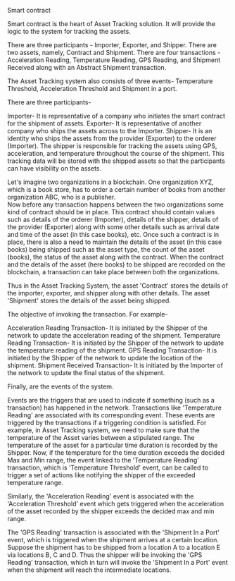 Smart contract

Smart contract is the heart of Asset Tracking solution. 
It will provide the logic to the system for tracking the assets. 

There are three participants - Importer, Exporter, and Shipper. 
There are two assets, namely, Contract and Shipment. 
There are four transactions -  Acceleration Reading, Temperature Reading, GPS Reading, 
and Shipment Received along with an Abstract Shipment transaction.

The Asset Tracking system also consists of 
three events- Temperature Threshold, Acceleration Threshold and Shipment in a port. 



There are three participants-

Importer- It is representative of a company who initiates the smart contract for the shipment of assets.
Exporter- It is representative of another company who ships the assets across to the Importer.
Shipper- It is an identity who ships the assets from the provider (Exporter) to the orderer (Importer). 
The shipper is responsible for tracking the assets using GPS, acceleration, and temperature 
throughout the course of the shipment. This tracking data will be stored with the shipped assets so 
that the participants can have visibility on the assets.


Let's imagine two organizations in a blockchain. One organization XYZ, which is a book store, 
has to order a certain number of books from another organization ABC, who is a publisher.  
Now before any transaction happens between the two organizations some kind of contract should be in place. 
This contract should contain values such as details of the orderer (Importer), details of the shipper, 
details of the provider (Exporter) along with some other details such as arrival date and time of the asset 
(in this case books), etc. Once such a contract is in place, there is also a need to maintain the details 
of the asset (in this case books) being shipped such as the asset type, the count of the asset (books), 
the status of the asset along with the contract. When the contract and the details of the asset (here books) 
to be shipped are recorded on the blockchain, a transaction can take place between both the organizations.


Thus in the Asset Tracking System, the asset 'Contract' stores the details of the importer, exporter, and 
shipper along with other details. The asset 'Shipment' stores the details of the asset being shipped.




The objective of invoking the transaction. For example-

Acceleration Reading Transaction- It is initiated by the Shipper of the network to update the acceleration reading of the shipment.
Temperature Reading Transaction- It is initiated by the Shipper of the network to update the temperature reading of the shipment.
GPS Reading Transaction- It is initiated by the Shipper of the network to update the location of the shipment.
Shipment Received Transaction- It is initiated by the Importer of the network to update the final status of the shipment.



Finally, are the events of the system.

Events are the triggers that are used to indicate if something (such as a transaction) has happened in the network. 
Transactions like 'Temperature Reading' are associated with its corresponding event. 
These events are triggered by the transactions if a triggering condition is satisfied. 
For example, in Asset Tracking system, we need to make sure that the temperature of the Asset varies between 
a stipulated range. The temperature of the asset for a particular time duration is recorded by the Shipper.
Now, if the temperature for the time duration exceeds the decided Max and Min range, the event linked 
to the 'Temperature Reading' transaction, which is 'Temperature Threshold' event, 
can be called to trigger a set of actions like notifying the shipper of the exceeded temperature range.


Similarly, the 'Acceleration Reading' event is associated with the 'Acceleration Threshold' event 
which gets triggered when the acceleration of the asset recorded by the shipper exceeds the decided 
max and min range.

 

The 'GPS Reading' transaction is associated with the 'Shipment In a Port' event, which is triggered when 
the shipment arrives at a certain location. Suppose the shipment has to be shipped from a location A to a location E 
via locations B, C and D. Thus the shipper will be invoking the 'GPS Reading' transaction, 
which in turn will invoke the 'Shipment In a Port' event when the shipment will reach the intermediate locations.


